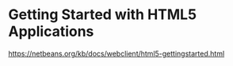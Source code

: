 
  Getting Started with HTML5 Applications
 =====================================================
  https://netbeans.org/kb/docs/webclient/html5-gettingstarted.html
 
 
